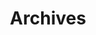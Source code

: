 ---
title: "Archives"
#date: 2023-10-01 00:00:00+0000
#lastmod: 2023-10-17 00:00:00+0000
slug: "archives"
layout: "archives"
menu:
    main:
#        name: 
        weight: 4
        params: 
            icon: archives

#comments: false
---